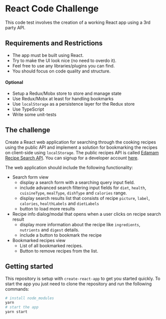 # React Code Challenge

This code test involves the creation of a working React app using a 3rd party API.

## Requirements and Restrictions

- The app must be built using React.
- Try to make the UI look nice (no need to overdo it).
- Feel free to use any libraries/plugins you can find.
- You should focus on code quality and structure.

#### Optional

- Setup a Redux/Mobx store to store and manage state
- Use Redux/Mobx at least for handling bookmarks
- Use `localStorage` as a persistence layer for the Redux store
- Use TypeScript
- Write some unit-tests

## The challenge

Create a React web application for searching through the cooking recipes using the public API and implement a solution for bookmarking the recipes on client-side using `localStorage`. 
The public recipes API is called [Edamam Recipe Search API](https://developer.edamam.com/edamam-docs-recipe-api). You can signup for a developer account [here](https://developer.edamam.com/admin/applications/1409618537930).

The web application should include the following functionality:

- Search form view
    - display a search form with a searching query input field.
    - include advanced search filtering input fields for `diet`, `health`, `cuisineType`, `mealType`, `dishType` and `calories` range.
    - display search results list that consists of recipe `picture`, `label`, `calories`, `healthLabels` and `dietLabels`
    - button to load more results
- Recipe info dialog/modal that opens when a user clicks on recipe search result
    - display more information about the recipe like `ingredients`, `nutrients` and `digest` details.
    - include a button to bookmark the recipe
- Bookmarked recipes view
    - List of all bookmarked recipes.
    - Button to remove recipes from the list.

## Getting started

This repository is setup with `create-react-app` to get you started quickly. To start the app you just need to clone the repository and run the following commands:

```sh
# install node_modules
yarn
# start the app
yarn start
```

